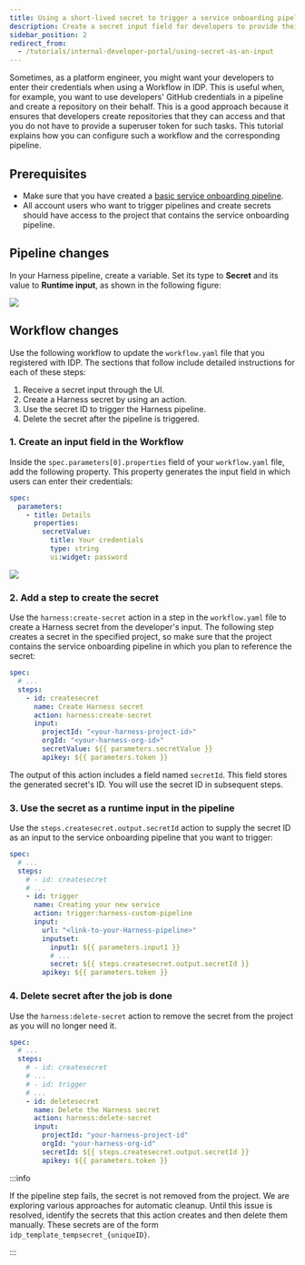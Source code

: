 ```yaml
---
title: Using a short-lived secret to trigger a service onboarding pipeline
description: Create a secret input field for developers to provide their credentials, and then use the credentials as a runtime input for a service onboarding pipeline.
sidebar_position: 2
redirect_from:
  - /tutorials/internal-developer-portal/using-secret-as-an-input
---
```


<DocsTag  backgroundColor= "#cbe2f9" text="Tutorial"  textColor="#0b5cad"  />

Sometimes, as a platform engineer, you might want your developers to enter their credentials when using a Workflow in IDP. This is useful when, for example, you want to use developers' GitHub credentials in a pipeline and create a repository on their behalf. This is a good approach because it ensures that developers create repositories that they can access and that you do not have to provide a superuser token for such tasks. This tutorial explains how you can configure such a workflow and the corresponding pipeline.

## Prerequisites

* Make sure that you have created a [basic service onboarding pipeline](/docs/internal-developer-portal/tutorials/service-onboarding-pipeline). 
* All account users who want to trigger pipelines and create secrets should have access to the project that contains the service onboarding pipeline.

## Pipeline changes

In your Harness pipeline, create a variable. Set its type to **Secret** and its value to **Runtime input**, as shown in the following figure:

![](./static/secret-runtime-input.png)

## Workflow changes

Use the following workflow to update the `workflow.yaml` file that you registered with IDP. The sections that follow include detailed instructions for each of these steps:

1. Receive a secret input through the UI.
2. Create a Harness secret by using an action.
3. Use the secret ID to trigger the Harness pipeline.
4. Delete the secret after the pipeline is triggered.

### 1. Create an input field in the Workflow

Inside the `spec.parameters[0].properties` field of your `workflow.yaml` file, add the following property. This property generates the input field in which users can enter their credentials:

```yaml {5-8}
spec:
  parameters:
    - title: Details
      properties:
        secretValue:
          title: Your credentials
          type: string
          ui:widget: password
```

![](./static/template-creator-ui-secret.png)

### 2. Add a step to create the secret

Use the `harness:create-secret` action in a step in the `workflow.yaml` file to create a Harness secret from the developer's input. The following step creates a secret in the specified project, so make sure that the project contains the service onboarding pipeline in which you plan to reference the secret:

```yaml
spec:
  # ...
  steps:
    - id: createsecret
      name: Create Harness secret
      action: harness:create-secret
      input:
        projectId: "<your-harness-project-id>"
        orgId: "<your-harness-org-id>"
        secretValue: ${{ parameters.secretValue }}
        apikey: ${{ parameters.token }}
```

The output of this action includes a field named `secretId`. This field stores the generated secret's ID. You will use the secret ID in subsequent steps.

### 3. Use the secret as a runtime input in the pipeline

Use the `steps.createsecret.output.secretId` action to supply the secret ID as an input to the service onboarding pipeline that you want to trigger:

```yaml
spec:
  # ...
  steps:
    # - id: createsecret
    # ...
    - id: trigger
      name: Creating your new service
      action: trigger:harness-custom-pipeline
      input:
        url: "<link-to-your-Harness-pipeline>"
        inputset:
          input1: ${{ parameters.input1 }}
          # ...
          secret: ${{ steps.createsecret.output.secretId }}
        apikey: ${{ parameters.token }}
```

### 4. Delete secret after the job is done

Use the `harness:delete-secret` action to remove the secret from the project as you will no longer need it.

```yaml
spec:
  # ...
  steps:
    # - id: createsecret
    # ...
    # - id: trigger
    # ...
    - id: deletesecret
      name: Delete the Harness secret
      action: harness:delete-secret
      input:
        projectId: "your-harness-project-id"
        orgId: "your-harness-org-id"
        secretId: ${{ steps.createsecret.output.secretId }}
        apikey: ${{ parameters.token }}
```

:::info 

If the pipeline step fails, the secret is not removed from the project. We are exploring various approaches for automatic cleanup. Until this issue is resolved, identify the secrets that this action creates and then delete them manually. These secrets are of the form `idp_template_tempsecret_{uniqueID}`.

:::
